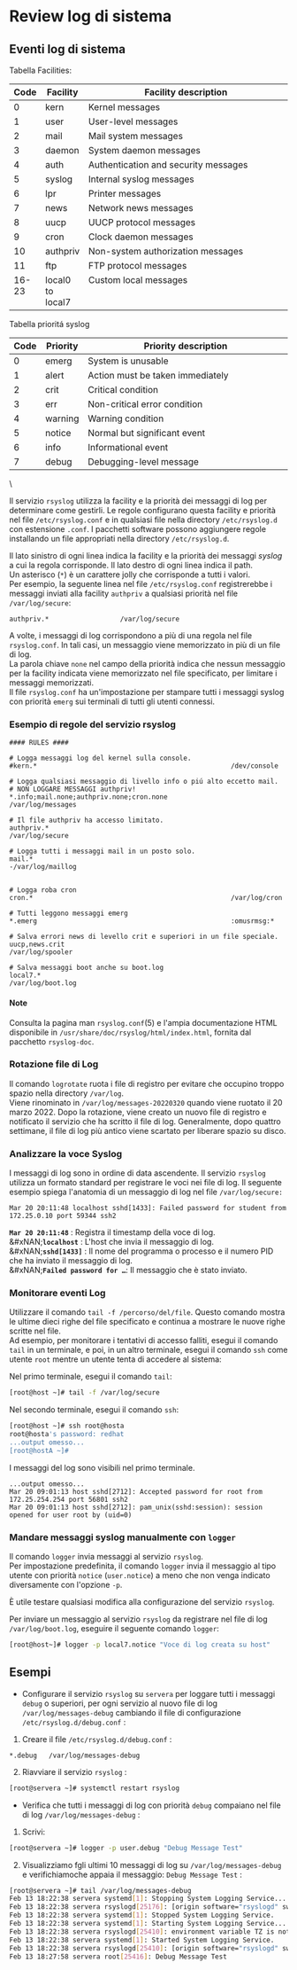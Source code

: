 # Review log di sistema

## Eventi log di sistema

Tabella Facilities:

<table><thead><tr><th valign="top">Code</th><th valign="top">Facility</th><th width="368" valign="top">Facility description</th></tr></thead><tbody><tr><td valign="top">0</td><td valign="top">kern</td><td valign="top">Kernel messages</td></tr><tr><td valign="top">1</td><td valign="top">user</td><td valign="top">User-level messages</td></tr><tr><td valign="top">2</td><td valign="top">mail</td><td valign="top">Mail system messages</td></tr><tr><td valign="top">3</td><td valign="top">daemon</td><td valign="top">System daemon messages</td></tr><tr><td valign="top">4</td><td valign="top">auth</td><td valign="top">Authentication and security messages</td></tr><tr><td valign="top">5</td><td valign="top">syslog</td><td valign="top">Internal syslog messages</td></tr><tr><td valign="top">6</td><td valign="top">lpr</td><td valign="top">Printer messages</td></tr><tr><td valign="top">7</td><td valign="top">news</td><td valign="top">Network news messages</td></tr><tr><td valign="top">8</td><td valign="top">uucp</td><td valign="top">UUCP protocol messages</td></tr><tr><td valign="top">9</td><td valign="top">cron</td><td valign="top">Clock daemon messages</td></tr><tr><td valign="top">10</td><td valign="top">authpriv</td><td valign="top">Non-system authorization messages</td></tr><tr><td valign="top">11</td><td valign="top">ftp</td><td valign="top">FTP protocol messages</td></tr><tr><td valign="top">16-23</td><td valign="top">local0 to local7</td><td valign="top">Custom local messages</td></tr></tbody></table>

Tabella prioritá syslog&#x20;

<table><thead><tr><th valign="top">Code</th><th valign="top">Priority</th><th width="467" valign="top">Priority description</th></tr></thead><tbody><tr><td valign="top">0</td><td valign="top">emerg</td><td valign="top">System is unusable</td></tr><tr><td valign="top">1</td><td valign="top">alert</td><td valign="top">Action must be taken immediately</td></tr><tr><td valign="top">2</td><td valign="top">crit</td><td valign="top">Critical condition</td></tr><tr><td valign="top">3</td><td valign="top">err</td><td valign="top">Non-critical error condition</td></tr><tr><td valign="top">4</td><td valign="top">warning</td><td valign="top">Warning condition</td></tr><tr><td valign="top">5</td><td valign="top">notice</td><td valign="top">Normal but significant event</td></tr><tr><td valign="top">6</td><td valign="top">info</td><td valign="top">Informational event</td></tr><tr><td valign="top">7</td><td valign="top">debug</td><td valign="top">Debugging-level message</td></tr></tbody></table>

\


Il servizio `rsyslog` utilizza la facility e la priorità dei messaggi di log per determinare come gestirli. Le regole configurano questa facility e priorità nel file `/etc/rsyslog.conf` e in qualsiasi file nella directory `/etc/rsyslog.d` con estensione `.conf`. I pacchetti software possono aggiungere regole installando un file appropriati nella directory `/etc/rsyslog.d`.&#x20;

Il lato sinistro di ogni linea indica la facility e la priorità dei messaggi _syslog_ a cui la regola corrisponde. Il lato destro di ogni linea indica il path. \
Un asterisco (`*`) è un carattere jolly che corrisponde a tutti i valori. \
Per esempio, la seguente linea nel file `/etc/rsyslog.conf` registrerebbe i messaggi inviati alla facility `authpriv` a qualsiasi priorità nel file `/var/log/secure`:

```
authpriv.*                  /var/log/secure
```

A volte, i messaggi di log corrispondono a più di una regola nel file `rsyslog.conf`. In tali casi, un messaggio viene memorizzato in più di un file di log. \
La parola chiave `none` nel campo della priorità indica che nessun messaggio per la facility indicata viene memorizzato nel file specificato, per limitare i messaggi memorizzati. \
Il file `rsyslog.conf` ha un'impostazione per stampare tutti i messaggi syslog con priorità `emerg` sui terminali di tutti gli utenti connessi.

### Esempio di regole del servizio rsyslog

```vim
#### RULES ####

# Logga messaggi log del kernel sulla console.
#kern.*                                                 /dev/console

# Logga qualsiasi messaggio di livello info o piú alto eccetto mail.
# NON LOGGARE MESSAGGI authpriv!
*.info;mail.none;authpriv.none;cron.none                /var/log/messages

# Il file authpriv ha accesso limitato.
authpriv.*                                              /var/log/secure

# Logga tutti i messaggi mail in un posto solo.
mail.*                                                  -/var/log/maillog


# Logga roba cron
cron.*                                                  /var/log/cron

# Tutti leggono messaggi emerg 
*.emerg                                                 :omusrmsg:*

# Salva errori news di levello crit e superiori in un file speciale.
uucp,news.crit                                          /var/log/spooler

# Salva messaggi boot anche su boot.log
local7.*                                                /var/log/boot.log
```

#### Note

Consulta la pagina man `rsyslog.conf`(5) e l'ampia documentazione HTML disponibile in `/usr/share/doc/rsyslog/html/index.html`, fornita dal pacchetto `rsyslog-doc`.

### Rotazione file di Log

Il comando `logrotate` ruota i file di registro per evitare che occupino troppo spazio nella directory `/var/log`. \
Viene rinominato in `/var/log/messages-20220320` quando viene ruotato il 20 marzo 2022. Dopo la rotazione, viene creato un nuovo file di registro e notificato il servizio che ha scritto il file di log. Generalmente, dopo quattro settimane, il file di log più antico viene scartato per liberare spazio su disco.&#x20;

### Analizzare la voce Syslog

I messaggi di log sono in ordine di data ascendente. Il servizio `rsyslog` utilizza un formato standard per registrare le voci nei file di log. Il seguente esempio spiega l'anatomia di un messaggio di log nel file `/var/log/secure:`

```log
Mar 20 20:11:48 localhost sshd[1433]: Failed password for student from 172.25.0.10 port 59344 ssh2
```

**`Mar 20 20:11:48`** : Registra il timestamp della voce di log.\
&#xNAN;**`localhost`** : L'host che invia il messaggio di log.\
&#xNAN;**`sshd[1433]`** : Il nome del programma o processo e il numero PID che ha inviato il messaggio di log.\
&#xNAN;**`Failed password for …​`**: Il messaggio che è stato inviato.

### Monitorare eventi Log

Utilizzare il comando `tail -f /percorso/del/file`. Questo comando mostra le ultime dieci righe del file specificato e continua a mostrare le nuove righe scritte nel file. \
Ad esempio, per monitorare i tentativi di accesso falliti, esegui il comando `tail` in un terminale, e poi, in un altro terminale, esegui il comando `ssh` come utente `root` mentre un utente tenta di accedere al sistema:

Nel primo terminale, esegui il comando `tail`:

```bash
[root@host ~]# tail -f /var/log/secure
```

Nel secondo terminale, esegui il comando `ssh`:

```bash
[root@host ~]# ssh root@hosta
root@hosta's password: redhat
...output omesso...
[root@hostA ~]#
```

I messaggi del log sono visibili nel primo terminale.

```log
...output omesso...
Mar 20 09:01:13 host sshd[2712]: Accepted password for root from 172.25.254.254 port 56801 ssh2
Mar 20 09:01:13 host sshd[2712]: pam_unix(sshd:session): session opened for user root by (uid=0)
```

### Mandare messaggi syslog manualmente con `logger`

Il comando `logger` invia messaggi al servizio `rsyslog`. \
Per impostazione predefinita, il comando `logger` invia il messaggio al tipo utente con priorità `notice` (`user.notice`) a meno che non venga indicato diversamente con l'opzione `-p`.&#x20;

È utile testare qualsiasi modifica alla configurazione del servizio `rsyslog`.&#x20;

Per inviare un messaggio al servizio `rsyslog` da registrare nel file di log `/var/log/boot.log`, eseguire il seguente comando `logger`:

```sh
[root@host~]# logger -p local7.notice "Voce di log creata su host"
```

## Esempi

* Configurare il servizio `rsyslog` su `servera` per loggare tutti i messaggi `debug` o superiori, per ogni servizio al nuovo file di log `/var/log/messages-debug` cambiando il file di configurazione `/etc/rsyslog.d/debug.conf` :&#x20;

1. &#x20;Creare il file `/etc/rsyslog.d/debug.conf` :&#x20;

```log
*.debug   /var/log/messages-debug
```

2. Riavviare il servizio `rsyslog` :&#x20;

```bash
[root@servera ~]# systemctl restart rsyslog
```

* Verifica che tutti i messaggi di log con priorità `debug` compaiano nel file di log `/var/log/messages-debug` :&#x20;

1. Scrivi:

```bash
[root@servera ~]# logger -p user.debug "Debug Message Test"
```

2. Visualizziamo fgli ultimi 10 messaggi di log su `/var/log/messages-debug` e verifichiamoche appaia il messaggio: `Debug Message Test` :&#x20;

```bash
[root@servera ~]# tail /var/log/messages-debug
Feb 13 18:22:38 servera systemd[1]: Stopping System Logging Service...
Feb 13 18:22:38 servera rsyslogd[25176]: [origin software="rsyslogd" swVersion="8.37.0-9.el8" x-pid="25176" x-info="http://www.rsyslog.com"] exiting on signal 15.
Feb 13 18:22:38 servera systemd[1]: Stopped System Logging Service.
Feb 13 18:22:38 servera systemd[1]: Starting System Logging Service...
Feb 13 18:22:38 servera rsyslogd[25410]: environment variable TZ is not set, auto correcting this to TZ=/etc/localtime  [v8.37.0-9.el8 try http://www.rsyslog.com/e/2442 ]
Feb 13 18:22:38 servera systemd[1]: Started System Logging Service.
Feb 13 18:22:38 servera rsyslogd[25410]: [origin software="rsyslogd" swVersion="8.37.0-9.el8" x-pid="25410" x-info="http://www.rsyslog.com"] start
Feb 13 18:27:58 servera root[25416]: Debug Message Test
```
